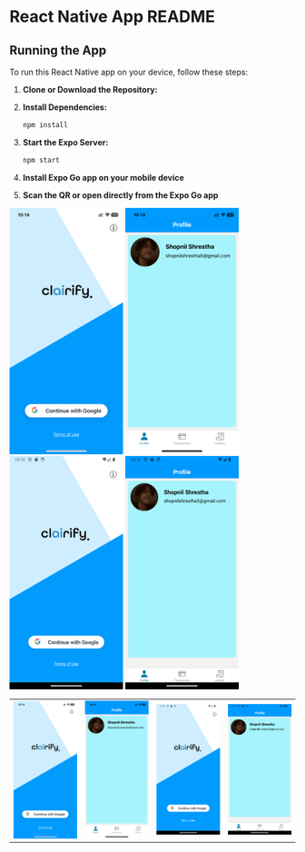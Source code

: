 # React Native App README

## Running the App

To run this React Native app on your device, follow these steps:

1. **Clone or Download the Repository:**

2. **Install Dependencies:**
    ```bash
    npm install

3. **Start the Expo Server:**
    ```bash
    npm start
    
4. **Install Expo Go app on your mobile device**

5. **Scan the QR or open directly from the Expo Go app**

<img src="assets/images/ios_login.PNG" alt="Example Image" width="200"/>
<img src="assets/images/ios_profile.PNG" alt="Example Image" width="200"/>
<img src="assets/images/android_login.png" alt="Example Image" width="200"/>
<img src="assets/images/android_profile.png" alt="Example Image" width="200"/>
<table>
  <tr>
    <td align="center"><img src="assets/images/ios_login.PNG" alt="Example Image" width="200"/></td>
    <td align="center"><img src="assets/images/ios_profile.PNG" alt="Example Image" width="200"/></td>
    <td align="center"><img src="assets/images/android_login.png" alt="Example Image" width="200"/></td>
    <td align="center"><img src="assets/images/android_profile.png" alt="Example Image" width="200"/></td>
  </tr>
</table>

